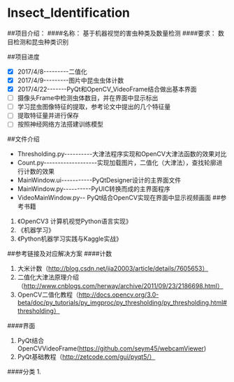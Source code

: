 # Insect_Identification
##项目介绍：
####名称：
基于机器视觉的害虫种类及数量检测
####要求：
数目检测和昆虫种类识别

##项目进度

- [x] 2017/4/8---------二值化 
- [x] 2017/4/9---------图片中昆虫虫体计数 
- [x] 2017/4/22-------PyQt和OpenCV_VideoFrame结合做出基本界面
- [ ] 摄像头Frame中检测虫体数目，并在界面中显示标出
- [ ] 学习昆虫图像特征的提取，参考论文中提出的几个特征量
- [ ] 提取特征量并进行保存
- [ ] 按照神经网络方法搭建训练模型

##文件介绍
*   Thresholding.py----------大津法程序实现和OpenCV大津法函数的效果对比
*   Count.py-------------------实现加载图片，二值化（大津法），查找轮廓进行计数的效果
*   MainWindow.ui-----------PyQtDesigner设计的主界面文件
*   MainWindow.py----------PyUIC转换而成的主界面程序
*   VideoMainWindow.py-- PyQt结合OpenCV实现在界面中显示视频画面
##参考书籍
1.  《OpenCV3 计算机视觉Python语言实现》
2.  《机器学习》
3.  《Python机器学习实践与Kaggle实战》
 
##参考链接及对应解决方案
####计数
1. 大米计数（http://blog.csdn.net/jia20003/article/details/7605653）
2. 二值化大津法原理介绍（http://www.cnblogs.com/herway/archive/2011/09/23/2186698.html）
3. OpenCV二值化教程（http://docs.opencv.org/3.0-beta/doc/py_tutorials/py_imgproc/py_thresholding/py_thresholding.html#thresholding）

####界面
1. PyQt结合OpenCVVideoFrame(https://github.com/seym45/webcamViewer)
2. PyQt基础教程（http://zetcode.com/gui/pyqt5/）

####分类
1. 